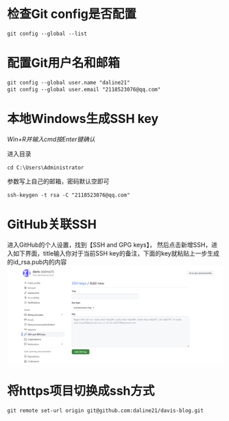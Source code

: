 # 检查Git config是否配置

```shell
git config --global --list
```

# 配置Git用户名和邮箱

```shell
git config --global user.name "daline21"
git config --global user.email "2118523076@qq.com"
```

# 本地Windows生成SSH key

*Win+R并输入cmd按Enter键确认*<br>

进入目录

```shell
cd C:\Users\Administrator
```

参数写上自己的邮箱，密码默认空即可

```shell
ssh-keygen -t rsa -C "2118523076@qq.com"
```

# GitHub关联SSH
进入GitHub的个人设置，找到【SSH and GPG keys】， 然后点击新增SSH，进入如下界面，title输入你对于当前SSH key的备注，下面的key就粘贴上一步生成的id_rsa.pub内的内容
![](imgs/img1.png)

# 将https项目切换成ssh方式

```shell
git remote set-url origin git@github.com:daline21/davis-blog.git
```
